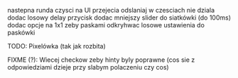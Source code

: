 nastepna runda czysci na UI przejecia
odslaniaj w czesciach nie dziala
dodac losowy delay przycisk
dodac mniejszy slider do siatkówki (do 100ms)
dodac opcje na 1x1 zeby paskami odkryhwac
losowe ustawienia do paskówki

TODO:
Pixelówka (tak jak rozbita)

FIXME (?):
Wiecej checkow zeby hinty byly poprawne (cos sie z odpowiedziami dzieje przy slabym polaczeniu czy cos)